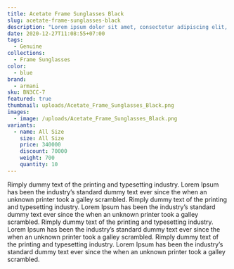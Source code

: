 ```yaml
---
title: Acetate Frame Sunglasses Black
slug: acetate-frame-sunglasses-black
description: "Lorem ipsum dolor sit amet, consectetur adipiscing elit, sed do eiusmod tempor incididunt ut labore et dolore magna aliqua. Mattis aliquam faucibus purus in massa tempor nec. Nunc non blandit massa enim nec dui nunc mattis enim. Aliquam sem et tortor consequat id porta nibh. Eget nullam non nisi est sit amet facilisis. Elit pellentesque habitant morbi tristique senectus et netus et malesuada. Porta nibh venenatis cras sed. Nunc id cursus metus aliquam eleifend."
date: 2020-12-27T11:08:55+07:00
tags:
  - Genuine
collections:
  - Frame Sunglasses
color:
  - blue
brand:
  - armani
sku: BN3CC-7
featured: true
thumbnail: uploads/Acetate_Frame_Sunglasses_Black.png
images:
  - image: /uploads/Acetate_Frame_Sunglasses_Black.png
variants:
  - name: All Size
    size: All Size
    price: 340000
    discount: 70000
    weight: 700
    quantity: 10
---
```


Rimply dummy text of the printing and typesetting industry. Lorem Ipsum has been the industry’s standard dummy text ever since the when an unknown printer took a galley scrambled. Rimply dummy text of the printing and typesetting industry. Lorem Ipsum has been the industry’s standard dummy text ever since the when an unknown printer took a galley scrambled. Rimply dummy text of the printing and typesetting industry. Lorem Ipsum has been the industry’s standard dummy text ever since the when an unknown printer took a galley scrambled. Rimply dummy text of the printing and typesetting industry. Lorem Ipsum has been the industry’s standard dummy text ever since the when an unknown printer took a galley scrambled.
